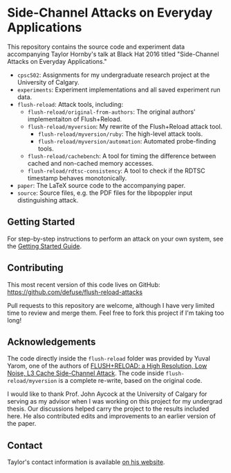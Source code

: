 Side-Channel Attacks on Everyday Applications
================================================================================

This repository contains the source code and experiment data accompanying Taylor
Hornby's talk at Black Hat 2016 titled "Side-Channel Attacks on Everyday
Applications."

- `cpsc502`: Assignments for my undergraduate research project at the University of Calgary.
- `experiments`: Experiment implementations and all saved experiment run data.
- `flush-reload`: Attack tools, including:
    - `flush-reload/original-from-authors`: The original authors' implementaiton of Flush+Reload.
    - `flush-reload/myversion`: My rewrite of the Flush+Reload attack tool.
        - `flush-reload/myversion/ruby`: The high-level attack tools.
        - `flush-reload/myversion/automation`: Automated probe-finding tools.
    - `flush-reload/cachebench`: A tool for timing the difference between cached and non-cached memory accesses.
    - `flush-reload/rdtsc-consistency`: A tool to check if the RDTSC timestamp behaves monotonically.
- `paper`: The LaTeX source code to the accompanying paper.
- `source`: Source files, e.g. the PDF files for the libpoppler input distinguishing attack.

Getting Started
---------------

For step-by-step instructions to perform an attack on your own system, see the
[Getting Started Guide](GettingStarted.md).

Contributing
------------

This most recent version of this code lives on GitHub:
https://github.com/defuse/flush-reload-attacks

Pull requests to this repository are welcome, although I have very limited time
to review and merge them. Feel free to fork this project if I'm taking too long!

Acknowledgements
----------------

The code directly inside the `flush-reload` folder was provided by Yuval Yarom,
one of the authors of [FLUSH+RELOAD: a High Resolution, Low Noise, L3 Cache
Side-Channel Attack](https://eprint.iacr.org/2013/448.pdf). The code inside
`flush-reload/myversion` is a complete re-write, based on the original code.

I would like to thank Prof. John Aycock at the University of Calgary for serving
as my advisor when I was working on this project for my undergrad thesis. Our
discussions helped carry the project to the results included here. He also
contributed edits and improvements to an earlier version of the paper.

Contact
-------

Taylor's contact information is available [on his
website](https://defuse.ca/contact.htm).
